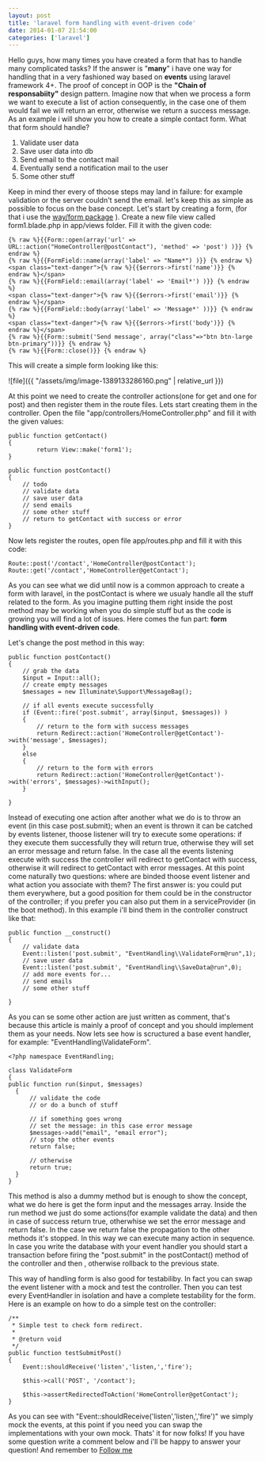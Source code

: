 ```yaml
---
layout: post
title: 'laravel form handling with event-driven code'
date: 2014-01-07 21:54:00
categories: ['laravel']
---
```

Hello guys, how many times you have created a form that has to handle many complicated tasks? If the answer is "**many**" i have one way for handling that in a very fashioned way based on **events** using laravel framework 4+. The proof of concept in OOP is the **"Chain of responsabiity"** design pattern. Imagine now that when we process a form we want to execute a list of action consequently, in the case one of them would fail we will return an error, otherwise we return a success message. <!-- more -->As an example i will show you how to create a simple contact form. What that form should handle? 
<ol>
<li>Validate user data</li>
<li>Save user data into db</li>
<li>Send email to the contact mail</li>
<li>Eventually send a notification mail to the user</li>
<li> Some other stuff</li>
</ol>

Keep in mind ther every of thoose steps may land in failure: for example validation or the server couldn't send the email.
let's keep this as simple as possible to focus on the base concept.
Let's start by creating a form, (for that i use the [way/form package](https://packagist.org/packages/way/form) ).
Create a new file view called form1.blade.php in app/views folder.
Fill it with the given code:

	{% raw %}{{Form::open(array('url' => URL::action("HomeController@postContact"), 'method' => 'post') )}} {% endraw %}
	{% raw %}{{FormField::name(array('label' => "Name*") )}} {% endraw %}
	<span class="text-danger">{% raw %}{{$errors->first('name')}} {% endraw %}</span>
	{% raw %}{{FormField::email(array('label' => 'Email*') )}} {% endraw %}
	<span class="text-danger">{% raw %}{{$errors->first('email')}} {% endraw %}</span>
	{% raw %}{{FormField::body(array('label' => 'Message*' ))}} {% endraw %}
	<span class="text-danger">{% raw %}{{$errors->first('body')}} {% endraw %}</span>
	{% raw %}{{Form::submit('Send message', array("class"=>"btn btn-large btn-primary"))}} {% endraw %}
	{% raw %}{{Form::close()}} {% endraw %}

This will create a simple form looking like this:

![file]({{ "/assets/img/image-1389133286160.png" | relative_url }})

At this point we need to create the controller actions(one for get and one for post) and then register them in the route files. Lets start creating them in the controller. Open the file "app/controllers/HomeController.php" and fill it with the given values:

    public function getContact()
    {
	        return View::make('form1');
    }

    public function postContact()
    {
		// todo 
		// validate data
		// save user data
		// send emails
		// some other stuff
		// return to getContact with success or error
    }
	
Now lets register the routes, open file app/routes.php and fill it with this code:

	Route::post('/contact','HomeController@postContact');
	Route::get('/contact','HomeController@getContact');

As you can see what we did until now is a common approach to create a form with laravel, in the postContact is where we usualy handle all the stuff related to the form. As you imagine putting them right inside the post method may be working when you do simple stuff but as the code is growing you will find a lot of issues. Here comes the fun part: **form handling with event-driven code**.

Let's change the post method in this way:

	public function postContact()
    {
        // grab the data
        $input = Input::all();
        // create empty messages
        $messages = new Illuminate\Support\MessageBag();

        // if all events execute successfully
        if (Event::fire('post.submit', array($input, $messages)) )
        {
            // return to the form with success messages
            return Redirect::action('HomeController@getContact')->with('message', $messages);
        }
        else
        {
            // return to the form with errors
            return Redirect::action('HomeController@getContact')->with('errors', $messages)->withInput();
        }

    }

Instead of executing one action after another what we do is to throw an event (in this case post.submit); when an event is thrown it can be catched by events listener, thoose listener will try to execute some operations: if they execute them successfully they will return true, otherwise they will set an error message and return false. In the case all the events listening execute with success the controller will redirect to getContact with success, otherwise it will redirect to getContact with error messages. 
At this point come naturally two questions: where are binded thoose event listener and what action you associate with them?
The first answer is: you could put them everywhere, but a good position for them could be in the constructor of the controller; if you prefer you can also put them in a serviceProvider (in the boot method). In this example i'll bind them in the controller construct like that:
  
	public function __construct()
    {
        // validate data
        Event::listen('post.submit', "EventHandling\\ValidateForm@run",1);
        // save user data
        Event::listen('post.submit', "EventHandling\\SaveData@run",0);
        // add more events for...
        // send emails
        // some other stuff

    }

As you can se some other action are just written as comment, that's because this article is mainly a proof of concept and you should implement them as your needs. Now lets see how is scructured a base event handler, for example: "EventHandling\\ValidateForm".

	<?php namespace EventHandling;

	class ValidateForm
	{
    public function run($input, $messages)
	  {
		  // validate the code
		  // or do a bunch of stuff
  
		  // if something goes wrong
		  // set the message: in this case error message
		  $messages->add("email", "email error");
		  // stop the other events
		  return false;
  
		  // otherwise
		  return true;
	  }
	}
	
This method is also a dummy method but is enough to show the concept, what we do here is get the form input and the messages array. Inside the run method we just do some actions(for example validate the data) and then in case of success return true, otherwhise we set the error message and return false. In the case we return false the propagation to the other methods it's stopped. In this way we can execute many action in sequence. In case you write the database with your event handler you should start a transaction before firing the "post.submit" in the postContact() method of the controller and then , otherwise rollback to the previous state.

This way of handling form is also good for testabiliby. In fact you can swap the event listener with a mock and test the controller. Then you can test every EventHandler in isolation and have a complete testability for the form.
Here is an example on how to do a simple test on the controller:

	/**
	 * Simple test to check form redirect.
	 *
	 * @return void
	 */
	public function testSubmitPost()
	{
        Event::shouldReceive('listen','listen,','fire');

        $this->call('POST', '/contact');

        $this->assertRedirectedToAction('HomeController@getContact');
	}
	
As you can see with  "Event::shouldReceive('listen','listen,','fire')" we simply mock the events, at this point if you need you can swap the implementations with your own mock.
Thats' it for now folks! If you have some question write a comment below and i'll be happy to answer your question! And remember to <a href="https://twitter.com/JacopoBeschi" class="twitter-follow-button" data-show-count="false" data-lang="en"> Follow me</a>
<script>!function(d,s,id){var js,fjs=d.getElementsByTagName(s)[0];if(!d.getElementById(id)){js=d.createElement(s);js.id=id;js.src="//platform.twitter.com/widgets.js";fjs.parentNode.insertBefore(js,fjs);}}(document,"script","twitter-wjs");</script>